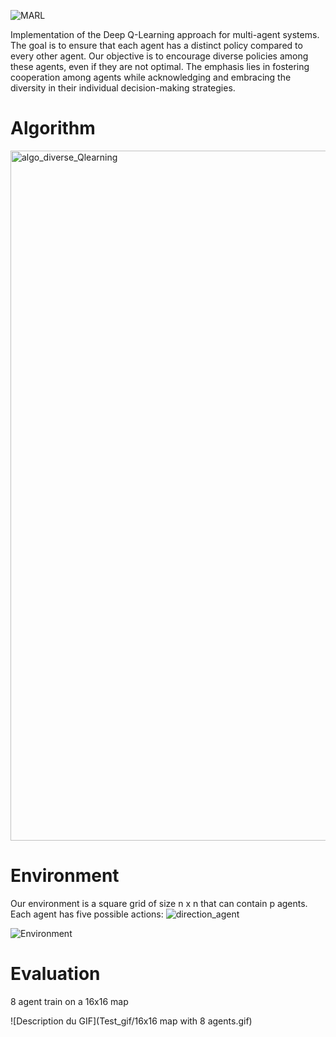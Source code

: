 ![MARL](https://github.com/user-attachments/assets/8297f7d6-1062-48d7-b5b7-bd97d21a9027)

Implementation of the Deep Q-Learning approach for multi-agent systems. 
The goal is to ensure that each agent has a distinct policy compared to every other agent. 
Our objective is to encourage diverse policies among these agents, even if they are not optimal.
The emphasis lies in fostering cooperation among agents while acknowledging and embracing the diversity in their individual decision-making strategies.

# Algorithm

<img width="1104" alt="algo_diverse_Qlearning" src="https://github.com/user-attachments/assets/84c72ce5-e7f6-4566-b78b-841a26f3f5ea">


# Environment
Our environment is a square grid of size n x n that can contain p agents. Each agent
has five possible actions:
![direction_agent](https://github.com/user-attachments/assets/eac9cba5-f8cf-4fa8-b961-23aa02450d0e)


![Environment](https://github.com/user-attachments/assets/5df609c8-c619-47b2-93dd-39e440f8f2a5)

# Evaluation
8 agent train on a 16x16 map

![Description du GIF](Test_gif/16x16 map with 8 agents.gif)
